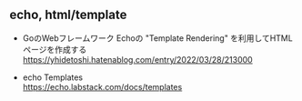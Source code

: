 ## echo, html/template

- GoのWebフレームワーク Echoの "Template Rendering" を利用してHTMLページを作成する  
https://yhidetoshi.hatenablog.com/entry/2022/03/28/213000


- echo Templates  
https://echo.labstack.com/docs/templates

